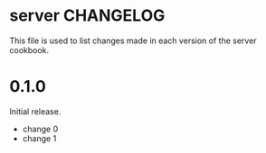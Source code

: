 # server CHANGELOG

This file is used to list changes made in each version of the server cookbook.

# 0.1.0

Initial release.

- change 0
- change 1

